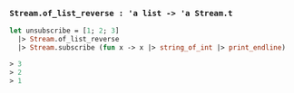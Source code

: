 ### `Stream.of_list_reverse : 'a list -> 'a Stream.t`

```ocaml
let unsubscribe = [1; 2; 3]
  |> Stream.of_list_reverse
  |> Stream.subscribe (fun x -> x |> string_of_int |> print_endline)

> 3
> 2
> 1
```